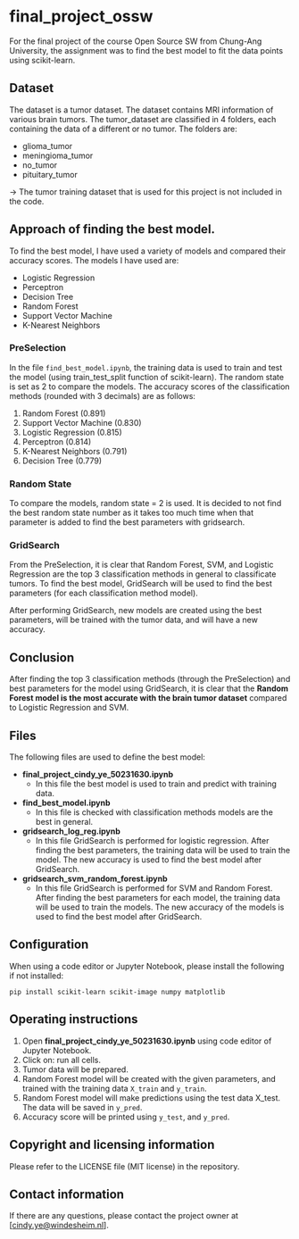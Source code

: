 # final_project_ossw
For the final project of the course Open Source SW from Chung-Ang University, the assignment was to find the best model to fit the data points using scikit-learn.

## Dataset
The dataset is a tumor dataset. The dataset contains MRI information of various brain tumors. The tumor_dataset are classified in 4 folders, each containing the data of a different or no tumor. The folders are:
- glioma_tumor
- meningioma_tumor
- no_tumor
- pituitary_tumor

-> The tumor training dataset that is used for this project is not included in the code.

## Approach of finding the best model.
To find the best model, I have used a variety of models and compared their accuracy scores. The models I have used are:
* Logistic Regression
* Perceptron
* Decision Tree
* Random Forest
* Support Vector Machine
* K-Nearest Neighbors

### PreSelection
In the file `find_best_model.ipynb`, the training data is used to train and test the model (using train_test_split function of scikit-learn). The random state is set as 2 to compare the models. The accuracy scores of the classification methods (rounded with 3 decimals) are as follows:
1. Random Forest (0.891)
2. Support Vector Machine (0.830)
3. Logistic Regression (0.815)
4. Perceptron (0.814)
5. K-Nearest Neighbors (0.791)
6. Decision Tree (0.779)

### Random State
To compare the models, random state = 2 is used. It is decided to not find the best random state number as it takes too much time when that parameter is added to find the best parameters with gridsearch.

### GridSearch
From the PreSelection, it is clear that Random Forest, SVM, and Logistic Regression are the top 3 classification methods in general to classificate tumors. To find the best model, GridSearch will be used to find the best parameters (for each classification method model).

After performing GridSearch, new models are created using the best parameters, will be trained with the tumor data, and will have a new accuracy.

## Conclusion
After finding the top 3 classification methods (through the PreSelection) and best parameters for the model using GridSearch, it is clear that the **Random Forest model is the most accurate with the brain tumor dataset** compared to Logistic Regression and SVM.
 
## Files
The following files are used to define the best model:
* **final_project_cindy_ye_50231630.ipynb**
   * In this file the best model is used to train and predict with training data.
* **find_best_model.ipynb**
   * In this file is checked with classification methods models are the best in general.
* **gridsearch_log_reg.ipynb**
   * In this file GridSearch is performed for logistic regression. After finding the best parameters, the training data will be used to train the model. The new accuracy is used to find the best model after GridSearch.   
* **gridsearch_svm_random_forest.ipynb**
   * In this file GridSearch is performed for SVM and Random Forest. After finding the best parameters for each model, the training data will be used to train the models. The new accuracy of the models is used to find the best model after GridSearch.   

## Configuration
When using a code editor or Jupyter Notebook, please install the following if not installed:
```
pip install scikit-learn scikit-image numpy matplotlib
```

## Operating instructions
1. Open **final_project_cindy_ye_50231630.ipynb** using code editor of Jupyter Notebook.
2. Click on: run all cells.
3. Tumor data will be prepared.
4. Random Forest model will be created with the given parameters, and trained with the training data `X_train` and `y_train`.
5. Random Forest model will make predictions using the test data X_test. The data will be saved in `y_pred`.
6. Accuracy score will be printed using `y_test`, and `y_pred`.

## Copyright and licensing information
Please refer to the LICENSE file (MIT license) in the repository.

## Contact information
If there are any questions, please contact the project owner at [cindy.ye@windesheim.nl].
